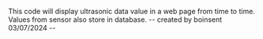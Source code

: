 This code will display ultrasonic data value in a web page from time to time. Values from sensor also store in database.
-- created by boinsent 03/07/2024 --
